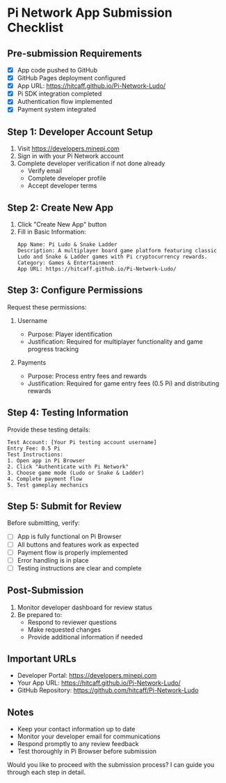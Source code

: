 # Pi Network App Submission Checklist

## Pre-submission Requirements
- [x] App code pushed to GitHub
- [x] GitHub Pages deployment configured
- [x] App URL: https://hitcaff.github.io/Pi-Network-Ludo/
- [x] Pi SDK integration completed
- [x] Authentication flow implemented
- [x] Payment system integrated

## Step 1: Developer Account Setup
1. Visit https://developers.minepi.com
2. Sign in with your Pi Network account
3. Complete developer verification if not done already
   - Verify email
   - Complete developer profile
   - Accept developer terms

## Step 2: Create New App
1. Click "Create New App" button
2. Fill in Basic Information:
   ```
   App Name: Pi Ludo & Snake Ladder
   Description: A multiplayer board game platform featuring classic Ludo and Snake & Ladder games with Pi cryptocurrency rewards.
   Category: Games & Entertainment
   App URL: https://hitcaff.github.io/Pi-Network-Ludo/
   ```

## Step 3: Configure Permissions
Request these permissions:
1. Username
   - Purpose: Player identification
   - Justification: Required for multiplayer functionality and game progress tracking

2. Payments
   - Purpose: Process entry fees and rewards
   - Justification: Required for game entry fees (0.5 Pi) and distributing rewards

## Step 4: Testing Information
Provide these testing details:
```
Test Account: [Your Pi testing account username]
Entry Fee: 0.5 Pi
Test Instructions:
1. Open app in Pi Browser
2. Click "Authenticate with Pi Network"
3. Choose game mode (Ludo or Snake & Ladder)
4. Complete payment flow
5. Test gameplay mechanics
```

## Step 5: Submit for Review
Before submitting, verify:
- [ ] App is fully functional on Pi Browser
- [ ] All buttons and features work as expected
- [ ] Payment flow is properly implemented
- [ ] Error handling is in place
- [ ] Testing instructions are clear and complete

## Post-Submission
1. Monitor developer dashboard for review status
2. Be prepared to:
   - Respond to reviewer questions
   - Make requested changes
   - Provide additional information if needed

## Important URLs
- Developer Portal: https://developers.minepi.com
- Your App URL: https://hitcaff.github.io/Pi-Network-Ludo/
- GitHub Repository: https://github.com/hitcaff/Pi-Network-Ludo

## Notes
- Keep your contact information up to date
- Monitor your developer email for communications
- Respond promptly to any review feedback
- Test thoroughly in Pi Browser before submission

Would you like to proceed with the submission process? I can guide you through each step in detail.